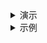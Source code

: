 <details>
    <summary>演示</summary>
    <p>
        <ul>
            <li>
                2020@taou: <a target="_blank" href="https://slides.com/shaomingquan/deck-0cc907">更好的接口</a>。
            </li>
            <li>
                2019@taou: <a target="_blank" href="https://slides.com/shaomingquan/nodejs">Node.js: 一种事件循环架构的原理，实现，与应用</a>
            </li>
            <li>
                2019@bytedance: <a target="_blank" href="https://slides.com/shaomingquan/graphql">Graphql简介</a>
            </li>
            <li>
                2018@bytedance: <a target="_blank" href="https://slides.com/shaomingquan/go-for-jsers-4">Golang并发</a>
            </li>
            <li>
                2016@meituan: <a target="_blank" href="https://slides.com/shaomingquan/echo">活动运营平台数据报表系统</a>
            </li>
        </ul>
    </p>
</details>

<details>
    <summary>示例</summary>
    <p>
    <ul>
        <li>
            golang api组织框架，<a target="_blank" href="https://github.com/shaomingquan/catalyst-documentary">catalyst</a>。
        </li>
        <li>
            帮助你快速生成<code>@keyframe</code>多帧动画代码，firecracker。
            <span class="demo"><a target="_blank" href="http://shaomingquan.github.io/firecracker/">DEMO</a></span>
        </li>
        <li>
            粗暴的射击小游戏
            <span class="demo"><a target="_blank" href="http://shaomingquan.github.io/shotshot/">DEMO</a></span>
        </li>
        <li>
            翻牌记忆游戏。
            <span class="demo"><a target="_blank" href="http://shaomingquan.github.io/memgame/">DEMO</a></span>
        </li>
        <li>
            基于canvas的颜色选择器，所见即所得。
            <span class="demo"><a target="_blank" href="http://shaomingquan.github.io/canvascolorpicker/">DEMO</a></span>
        </li>
        <li>我的毕业设计<a target="_blank" href="http://v.youku.com/v_show/id_XMTYyMjk1OTUyOA==.html">展示视频</a>，基于插件+用户协同推荐的笔记应用。</li>
        <li>毕业季另一个作品<a target="_blank" href="http://v.youku.com/v_show/id_XMTYyMjk2NDY1Mg==.html">展示视频</a>，监督学习的一款RN应用。</li>
    </ul>
    </p>
</details>
